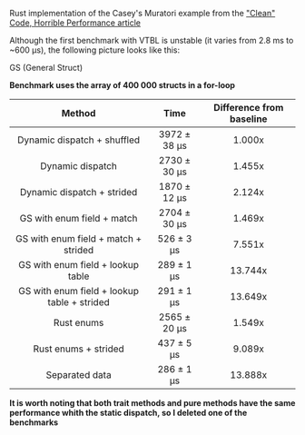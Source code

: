 Rust implementation of the Casey's Muratori example from the ["Clean" Code, Horrible Performance article][clean-code]

Although the first benchmark with VTBL is unstable (it varies from 2.8 ms to ~600 µs), the following picture looks like this:

GS (General Struct)

**Benchmark uses the array of 400 000 structs in a for-loop**

**Method**|**Time**|**Difference from baseline**
:-----:|:-----:|:-----:
Dynamic dispatch + shuffled|3972 ± 38 µs|1.000x
Dynamic dispatch|2730 ± 30 µs|1.455x
Dynamic dispatch + strided|1870 ± 12 µs|2.124x
GS with enum field + match|2704 ± 30 µs|1.469x
GS with enum field + match + strided|526 ± 3 µs|7.551x
GS with enum field + lookup table|289 ± 1 µs|13.744x
GS with enum field + lookup table + strided|291 ± 1 µs|13.649x
Rust enums|2565 ± 20 µs|1.549x
Rust enums + strided|437 ± 5 µs|9.089x
Separated data|286 ± 1 µs|13.888x

**It is worth noting that both trait methods and pure methods have the same performance whith the static dispatch, so I deleted one of the benchmarks**

[clean-code]: https://www.computerenhance.com/p/clean-code-horrible-performance